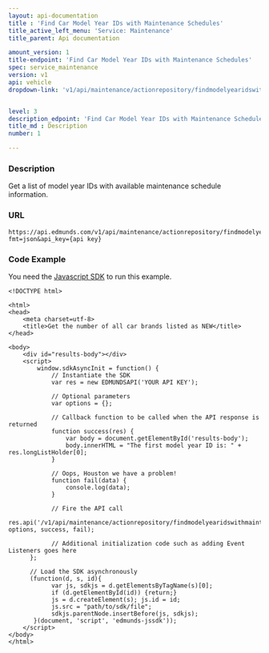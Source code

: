 ```yaml
---
layout: api-documentation
title : 'Find Car Model Year IDs with Maintenance Schedules'
title_active_left_menu: 'Service: Maintenance'
title_parent: Api documentation

amount_version: 1
title-endpoint: 'Find Car Model Year IDs with Maintenance Schedules'
spec: service_maintenance
version: v1
api: vehicle
dropdown-link: 'v1/api/maintenance/actionrepository/findmodelyearidswithmaintenanceschedule'


level: 3
description_edpoint: 'Find Car Model Year IDs with Maintenance Schedules'
title_md : Description
number: 1

---
```


### Description

Get a list of model year IDs with available maintenance schedule information.

### URL

	https://api.edmunds.com/v1/api/maintenance/actionrepository/findmodelyearidswithmaintenanceschedule?fmt=json&api_key={api key}
	
### Code Example

You need the [Javascript SDK](https://github.com/EdmundsAPI/edmunds-javascript-sdk) to run this example.

	<!DOCTYPE html>

	<html>
	<head>
		<meta charset=utf-8>
		<title>Get the number of all car brands listed as NEW</title>
	</head>

	<body>
		<div id="results-body"></div>
		<script>
		  	window.sdkAsyncInit = function() {
		    	// Instantiate the SDK
				var res = new EDMUNDSAPI('YOUR API KEY');

				// Optional parameters
				var options = {};

				// Callback function to be called when the API response is returned
				function success(res) {
					var body = document.getElementById('results-body');
					body.innerHTML = "The first model year ID is: " + res.longListHolder[0];
				}

				// Oops, Houston we have a problem!
				function fail(data) {
					console.log(data);
				}

				// Fire the API call
				res.api('/v1/api/maintenance/actionrepository/findmodelyearidswithmaintenanceschedule', options, success, fail);

			    // Additional initialization code such as adding Event Listeners goes here
		  };

		  // Load the SDK asynchronously
		  (function(d, s, id){
		     	var js, sdkjs = d.getElementsByTagName(s)[0];
		     	if (d.getElementById(id)) {return;}
		     	js = d.createElement(s); js.id = id;
		     	js.src = "path/to/sdk/file";
		     	sdkjs.parentNode.insertBefore(js, sdkjs);
		   }(document, 'script', 'edmunds-jssdk'));
		</script>
	</body>
	</html>
